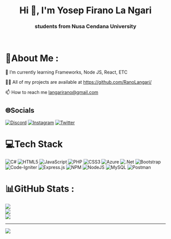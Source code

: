 <h1 align="center">Hi 👋, I'm Yosep Firano La Ngari</h1>
<h3 align="center">students from Nusa Cendana University</h3>
</br>

# 💫About Me :
🌱 I’m currently learning Frameworks, Node JS, React, ETC

👨‍💻 All of my projects are available at https://github.com/RanoLangari/

📫 How to reach me langarirano@gmail.com

## 🌐Socials
[![Discord](https://img.shields.io/badge/Discord-%237289DA.svg?logo=discord&logoColor=white)](htttps://discord.gg/RnoLngriii_#6903) [![Instagram](https://img.shields.io/badge/Instagram-%23E4405F.svg?logo=Instagram&logoColor=white)](https://instagram.com/@rnolngriii_) [![Twitter](https://img.shields.io/badge/Twitter-%231DA1F2.svg?logo=Twitter&logoColor=white)](https://twitter.com/@RanoLangari) 

# 💻Tech Stack
![C#](https://img.shields.io/badge/c%23-%23239120.svg?style=for-the-badge&logo=c-sharp&logoColor=white) ![HTML5](https://img.shields.io/badge/html5-%23E34F26.svg?style=for-the-badge&logo=html5&logoColor=white) ![JavaScript](https://img.shields.io/badge/javascript-%23323330.svg?style=for-the-badge&logo=javascript&logoColor=%23F7DF1E) ![PHP](https://img.shields.io/badge/php-%23777BB4.svg?style=for-the-badge&logo=php&logoColor=white) ![CSS3](https://img.shields.io/badge/css3-%231572B6.svg?style=for-the-badge&logo=css3&logoColor=white) ![Azure](https://img.shields.io/badge/azure-%230072C6.svg?style=for-the-badge&logo=azure-devops&logoColor=white) ![.Net](https://img.shields.io/badge/.NET-5C2D91?style=for-the-badge&logo=.net&logoColor=white) ![Bootstrap](https://img.shields.io/badge/bootstrap-%23563D7C.svg?style=for-the-badge&logo=bootstrap&logoColor=white) ![Code-Igniter](https://img.shields.io/badge/CodeIgniter-%23EF4223.svg?style=for-the-badge&logo=codeIgniter&logoColor=white) ![Express.js](https://img.shields.io/badge/express.js-%23404d59.svg?style=for-the-badge&logo=express&logoColor=%2361DAFB) ![NPM](https://img.shields.io/badge/NPM-%23000000.svg?style=for-the-badge&logo=npm&logoColor=white) ![NodeJS](https://img.shields.io/badge/node.js-6DA55F?style=for-the-badge&logo=node.js&logoColor=white) ![MySQL](https://img.shields.io/badge/mysql-%2300f.svg?style=for-the-badge&logo=mysql&logoColor=white) ![Postman](https://img.shields.io/badge/Postman-FF6C37?style=for-the-badge&logo=postman&logoColor=white)
# 📊GitHub Stats :
![](https://github-readme-stats.vercel.app/api?username=RanoLangari&theme=radical&hide_border=true&include_all_commits=false&count_private=true)<br/>
![](https://github-readme-streak-stats.herokuapp.com/?user=RanoLangari&theme=radical&hide_border=true)<br/>
![](https://github-readme-stats.vercel.app/api/top-langs/?username=RanoLangari&theme=radical&hide_border=true&include_all_commits=false&count_private=true&layout=compact)

---
[![](https://visitcount.itsvg.in/api?id=RanoLangari&icon=0&color=0)](https://visitcount.itsvg.in)
